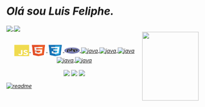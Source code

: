 <h1><i> Olá sou Luis Feliphe. <i></h1>


<div>
  <a href="https://github.com/luisfeliphe66">
  <img height="130em"   align="center" src="https://github-readme-stats.vercel.app/api?username=luisfeliphe66&show_icons=true&theme=react&include_all_commits=true&count_private=true"/>
  <img height="130em"  align="center" src="https://github-readme-stats.vercel.app/api/top-langs/?username=luisfeliphe66&layout=compact&langs_count=7&theme=react" />
   
<div>
  <img align="right" width="148" height="180" src="[https://media1.tenor.com/images/68e8337fb4eb7e40645d832c64762a8b/tenor.gif?itemid=19443613](https://instagram.fcgb3-1.fna.fbcdn.net/v/t51.2885-19/51454506_327491417891455_1572595747080110080_n.jpg?stp=dst-jpg_s150x150&_nc_ht=instagram.fcgb3-1.fna.fbcdn.net&_nc_cat=107&_nc_ohc=bMJ0av4Uie4AX89AVNH&edm=ACWDqb8BAAAA&ccb=7-5&oh=00_AfCkr1CrvwpmMEdo9Ft49Ho0J3rSTy8LWuui22yrhbjqjg&oe=64C3440A&_nc_sid=ee9879)">
</div>
 <br>
 
<div  align="center"> 
  <div style="display: inline_block"><br>
  <img align="center" alt="Luis-Js" height="30" width="40" src="https://raw.githubusercontent.com/devicons/devicon/master/icons/javascript/javascript-plain.svg">
  <img align="center" alt="HTML" height="30" width="40" src="https://raw.githubusercontent.com/devicons/devicon/master/icons/html5/html5-original.svg">
  <img align="center" alt="CSS" height="30" width="40" src="https://raw.githubusercontent.com/devicons/devicon/master/icons/css3/css3-original.svg">
  <img align="center" alt="PHP" height="30" width="40" src="https://raw.githubusercontent.com/devicons/devicon/master/icons/php/php-original.svg">
  <img align="center" alt="java" height="30" width="40" src="https://cdn.jsdelivr.net/gh/devicons/devicon/icons/docker/docker-original.svg">
  <img align="center" alt="java" height="30" width="40" src="https://cdn.jsdelivr.net/gh/devicons/devicon/icons/gitlab/gitlab-original.svg">
  <img align="center" alt="java" height="30" width="40" src="https://cdn.jsdelivr.net/gh/devicons/devicon/icons/linux/linux-original.svg">
  <img align="center" alt="java" height="30" width="40" src="https://cdn.jsdelivr.net/gh/devicons/devicon/icons/symfony/symfony-original.svg">
  <img align="center" alt="java" height="30" width="40" src="https://cdn.jsdelivr.net/gh/devicons/devicon/icons/doctrine/doctrine-line-wordmark.svg">

    
</div>
  <br><a href="" target="_blank"><img src="https://img.shields.io/badge/-Youtube-%23EA4335?style=for-the-badge&logo=youtube&logoColor=white" target="_blank"></a>
  <a href="https://www.instagram.com/luisfeliphe66/" target="_blank"><img src="https://img.shields.io/badge/-Instagram-%23E4405F?style=for-the-badge&logo=instagram&logoColor=white" target="_blank"></a>
  <a href="https://www.linkedin.com/in/luis-feliphe-161548b9/" target="_blank"><img src="https://img.shields.io/badge/-LinkedIn-%230077B5?style=for-the-badge&logo=linkedin&logoColor=white" target="_blank"></a> 
 
</div>
 

[![readme](https://github-readme-stats.vercel.app/api/pin/?username=LUISFELIPHE66&repo=LUISFELIPHE66&theme=react)](https://github.com/LUISFELIPHE66/LUISFELIPHE66)
